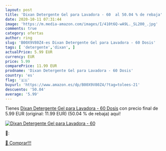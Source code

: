 ```yaml
---
layout: post
title: 'Dixan Detergente Gel para Lavadora - 60  al 50.04 % de rebaja'
date: 2020-10-11 07:31:44
image: 'https://m.media-amazon.com/images/I/410t6Q-wA9L._SL200_.jpg'
comments: true
category: ofertas
author: ring
slug: 'B00X9V80Z4-es Dixan Detergente Gel para Lavadora - 60 Dosis'
tags: [ 'detergente','dixan', ]
actualPrice: 5.99 EUR
currency: EUR
price: 5.99
comparePrice: 11.99 EUR
prodname: 'Dixan Detergente Gel para Lavadora - 60 Dosis'
country: 'es'
flag: '🇪🇸'
buyurl: 'https://www.amazon.es/dp/B00X9V80Z4/?tag=tolees-21'
descuento: '50.04'
average: '5.99'
---
```


Tienes [Dixan Detergente Gel para Lavadora - 60 Dosis](https://www.amazon.es/dp/B00X9V80Z4/?tag=tolees-21) con precio final de  5.99 EUR (original: 11.99 EUR) (50.04 %  de rebaja) aqui!

[![Dixan Detergente Gel para Lavadora - 60 ](https://m.media-amazon.com/images/I/410t6Q-wA9L._SL200_.jpg)](https://www.amazon.es/dp/B00X9V80Z4/?tag=tolees-21)

🔎:


[🛒 Comprar!!!](https://www.amazon.es/dp/B00X9V80Z4/?tag=tolees-21)
